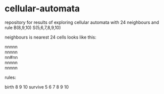 # cellular-automata
repository for results of exploring cellular automata with 24 neighbours and rule B(8,9,10) S(5,6,7,8,9,10)

neighbours is nearest 24 cells
looks like this:

nnnnn<br>
nnnnn<br>
nn#nn<br>
nnnnn<br>
nnnnn<br>

rules:

birth 8 9 10
survive 5 6 7 8 9 10
